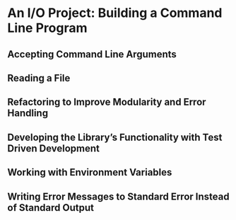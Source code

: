 # An I/O Project: Building a Command Line Program
## Accepting Command Line Arguments
## Reading a File
## Refactoring to Improve Modularity and Error Handling
## Developing the Library’s Functionality with Test Driven Development
## Working with Environment Variables
## Writing Error Messages to Standard Error Instead of Standard Output

